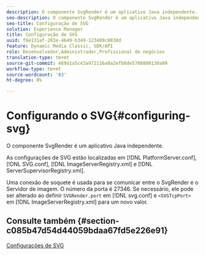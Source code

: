 ```yaml
---
description: O componente SvgRender é um aplicativo Java independente.
seo-description: O componente SvgRender é um aplicativo Java independente.
seo-title: Configuração de SVG
solution: Experience Manager
title: Configuração de SVG
uuid: f6e131af-283e-4649-b349-123489c0838d
feature: Dynamic Media Classic, SDK/API
role: Desenvolvedor,Administrador,Profissional de negócios
translation-type: tm+mt
source-git-commit: 469d1a5c43a972116a8a2efb0de5708800130a99
workflow-type: tm+mt
source-wordcount: '83'
ht-degree: 0%

---
```



# Configurando o SVG{#configuring-svg}

O componente SvgRender é um aplicativo Java independente.

As configurações de SVG estão localizadas em [!DNL PlatformServer.conf], [!DNL SVG.conf], [!DNL ImageServerRegistry.xml] e [!DNL ServerSupervisorRegistry.xml].

Uma conexão de soquete é usada para se comunicar entre o SvgRender e o Servidor de imagem. O número da porta é 27346. Se necessário, ele pode ser alterado ao definir `SVGRender.port` em [!DNL svg.conf] e `<SVGTcpPort>` em [!DNL ImageServerRegistry.xml] para um novo valor.

## Consulte também {#section-c085b47d54d44059bdaa67fd5e226e91}

[Configurações de SVG](../../../is-api/image-serving-api-ref/c-configuration-and-administration/c-server-settings/r-svg.md#reference-232104868b2d4af9a4ac9c87552c0bb5)
